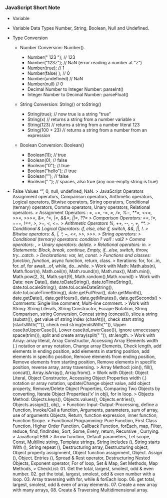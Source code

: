 ### **JavaScript Short Note**

- Variable
- Variable Data Types
  Number, String, Boolean, Null and Undefined.
- Type Conversion

  - Number Conversion: Number().

    - Number(" 123 "); // 123
    - Number("123z"); // NaN (error reading a number at "z")
    - Number(true); // 1
    - Number(false) ); // 0
    - Number(undefined) // NaN
    - Number(null) // 0
    - Decimal Number to Integer Number: parseInt()
    - Integer Number to Decimal Number: parseFloat()

  - String Conversion: String() or toString()

    - String(true); // now true is a string "true"
    - String(x) // returns a string from a number variable x
    - String(123) // returns a string from a number literal 123
    - String(100 + 23) // returns a string from a number from an expression

  - Boolean Conversion: Boolean()
    - Boolean(1)); // true
    - Boolean(0); // false
    - Boolean("0"); // true
    - Boolean("hello"); // true
    - Boolean(""); // false
    - Boolean(" "); // spaces, also true (any non-empty string is true)

- False Values “”, 0, null, undefined, NaN. > JavaScript Operators Assignment operators, Comparison operators, Arithmetic operators, Logical operators, Bitwise operators, String operators, Conditional (ternary) operators, Comma operators, Unary operators, Relational operators. > Assignment Operators : =, +=, -=, _=, /=, %=, **=, <<=, >>=, >>>=, &=, ^=, |=, &&=, ||=, ??= > Comparison Operators: ==, !=, ===, !==, >, >=, <, <=. > Arithmetic Operators %, ++, --, -, +, **. > Conditional & Logical Operators: if, else, else if, switch, &&, ||, !. > Bitwise operators: &, |, ^, ~, <<, >>, >>>. > String operators: > Conditional (ternary) operators: condition ? val1 : val2 > Comma operators: , > Unary operators: delete. > Relational operators: in. > Statements: Block, break, continue, Empty, if...else, switch, throw, try...catch. > Declarations: var, let, const. > Functions and classes: function, function_, async function, return, class. > Iterations: for, for...in, for..of, for await...of, while, do...while. > Work with Math: Math.abs(n), Math.floor(n), Math.ceil(n), Math.round(n), Math.max(), Math.min(), Math.pow(2, 3), Math.sqrt(9), Math.random(),Math.round() > Work with Date: new Date(), date.toDateString(), date.toTimeString(), date.toLocaleString(), date.toLocaleDateString(), date.toLocaleTimeString(), date.getFullYear(), date.getMonth(), date.getDate(), date.getHours(), date.getMinutes(), date.getSeconds() > Comments: Single line comment, Multi-line comment. > Work with String: String Literals, String Constructor, Escape Notation, String Comparison, string Conversion, Concat string (concat()), slice a string (substr()), get value of string index (charAt()), check start string (startsWith("")), check end string(endsWith("")), Upper case(toUpperCase()), Lower case(toLowerCase()), ignore unnecessary space(trim()), split and create array(split(" ")), str.length. > Work with Array: array literal, Array Constructor, Accessing Array Elements width (.) notation or array notation, Change array Elements, Check length, add elements in ending position, add elements in starting position, add elements in specific position, Remove elements from ending position, Remove elements from starting position, Remove elements in specific position, reverse array, array traversing. > Array Method: join(), fill(), concat(), Array.isArray(), Array.from(). > Work with Object: Object Literal, Object Constructor, Accessing Object Properties width (.) notation or array notation, update/Change object value, add object property, Remove/Delete Object Properties, Comparing Two Objects by converting, Iterate Object Properties(‘x’ in obj), for in loop. > Objects Method: Objects.keys(), Objects.values(), Objects.entries(), Objects.assign({}, obj),. > Function: Input-Output-Processing, define a Function, Invoke/Call a function, Arguments, parameters, sum of array, use of arguments Objects, Return, function expression, inner function, Function Scope. > Functional Programming: Pure Function, First Class Function, Higher Order Function, Callback Function, forEach, map, Filter, reduce, find, findIndex, Sort, Some, Every, return, Recursive , Currying. > JavaScript ES6 > Arrow function, Default parameters, Let scope, Const, Multiline string, Template strings, String includes (), String starts With (), String repeat (), Destructuring array, Destructuring object, Object property assignment, Object function assignment, Object. Assign (), Object. Entries (), Spread & Rest operator, Destructuring Nested Objects, Exponent operator, For of loop, Set & Map, Set Methods, Map Methods, > CheckList: 01. Get the total, largest, smolest, odd & even number. 02. get the total, largest, smolest, odd & even number with a loop. 03. Array traversing with for, while & forEach loop. 06. get total, largest, smolest, odd & even of array elements. 07. Create a new array with many arrays, 08. Create & Traversing Multidimensional array.
